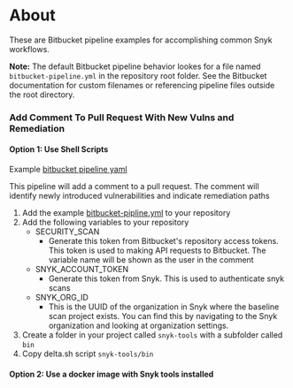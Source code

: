 # About

These are Bitbucket pipeline examples for accomplishing common Snyk workflows. 

**Note:** The default Bitbucket pipeline behavior lookes for a file named `bitbucket-pipeline.yml` in the repository root folder. See the Bitbucket documentation for custom filenames or referencing pipeline files outside the root directory.

### Add Comment To Pull Request With New Vulns and Remediation

#### Option 1: Use Shell Scripts 
Example [bitbucket pipeline yaml](/pipelines/pr-comment-shell-delta.yml)

This pipeline will add a comment to a pull request. The comment will identify newly introduced vulnerabilities and indicate remediation paths
1. Add the example [bitbucket-pipline.yml](/pipelines/pr-comment-shell-delta.yml) to your repository
2. Add the following variables to your repository
    - SECURITY_SCAN
        - Generate this token from Bitbucket's repository access tokens. This token is used to making API requests to Bitbucket. The variable name will be shown as the user in the comment 
    - SNYK_ACCOUNT_TOKEN
        - Generate this token from Snyk. This is used to authenticate snyk scans
    - SNYK_ORG_ID
        - This is the UUID of the organization in Snyk where the baseline scan project exists. You can find this by navigating to the Snyk organization and looking at organization settings.
3. Create a folder in your project called `snyk-tools` with a subfolder called `bin`
4. Copy delta.sh script `snyk-tools/bin` 

#### Option 2: Use a docker image with Snyk tools installed
